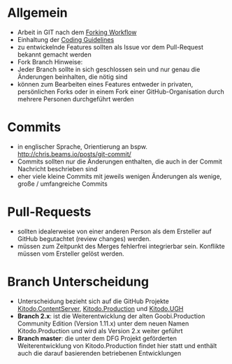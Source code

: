 # Allgemein

* Arbeit in GIT nach dem [Forking Workflow](https://www.atlassian.com/git/tutorials/comparing-workflows/forking-workflow)
* Einhaltung der [Coding Guidelines](https://www.kitodo.org/fileadmin/groups/kitodo/Dokumente/Kitodo-EntwicklerLeitfaden_2017-06.pdf)
* zu entwickelnde Features sollten als Issue vor dem Pull-Request bekannt gemacht werden
* Fork Branch Hinweise:
 * Jeder Branch sollte in sich geschlossen sein und nur genau die Änderungen beinhalten, die nötig sind
 * können zum Bearbeiten eines Features entweder in privaten, persönlichen Forks oder in einem Fork einer GitHub-Organisation  durch mehrere Personen durchgeführt werden

# Commits

* in englischer Sprache, Orientierung an bspw. <http://chris.beams.io/posts/git-commit/>
* Commits sollten nur die Änderungen enthalten, die auch in der Commit Nachricht beschrieben sind
* eher viele kleine Commits mit jeweils wenigen Änderungen als wenige, große / umfangreiche Commits

# Pull-Requests

* sollten idealerweise von einer anderen Person als dem Ersteller auf GitHub begutachtet (review changes) werden.
* müssen zum Zeitpunkt des Merges fehlerfrei integrierbar sein. Konflikte müssen vom Ersteller gelöst werden.

# Branch Unterscheidung

* Unterscheidung bezieht sich auf die GitHub Projekte [Kitodo.ContentServer](https://github.com/kitodo/kitodo-contentserver), [Kitodo.Production](https://github.com/kitodo/kitodo-production) und [Kitodo.UGH](https://github.com/kitodo/kitodo-ugh)
* **Branch 2.x**: ist die Weiterentwicklung der alten Goobi.Production Community Edition (Version 1.11.x) unter dem neuen Namen Kitodo.Production und wird als Version 2.x weiter geführt
* **Branch master**: die unter dem DFG Projekt geförderten Weiterentwicklung von Kitodo.Production findet hier statt und enthält auch die darauf basierenden betriebenen Entwicklungen
